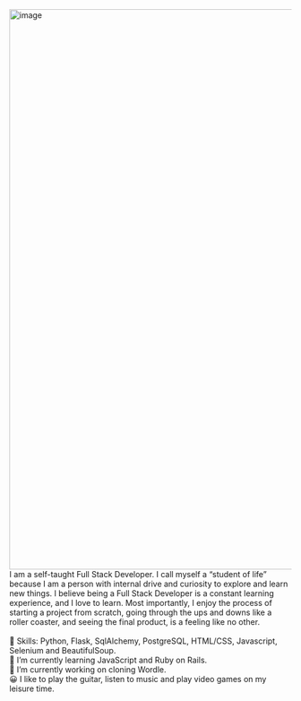 <img width="1000" alt="image" src="https://cdn-images-1.medium.com/max/800/1*k7Wmks31yL27lO2jCVgnRA.png"> 
<br> I am a self-taught Full Stack Developer. I call myself a “student of life” because I am a person with internal drive and curiosity to explore and learn new things. 
I believe being a Full Stack Developer is a constant learning experience, and I love to learn. Most importantly, I enjoy the process of starting a project from scratch, going through the ups and downs like a roller coaster, and seeing the final product, is a feeling like no other. 
<br> <br> 
💪 Skills: Python, Flask, SqlAlchemy, PostgreSQL, HTML/CSS, Javascript, Selenium and BeautifulSoup.
<br>
🌱 I’m currently learning JavaScript and Ruby on Rails.
<br>
🔭 I’m currently working on cloning Wordle.
<br>
😀 I like to play the guitar, listen to music and play video games on my leisure time.
<br>
